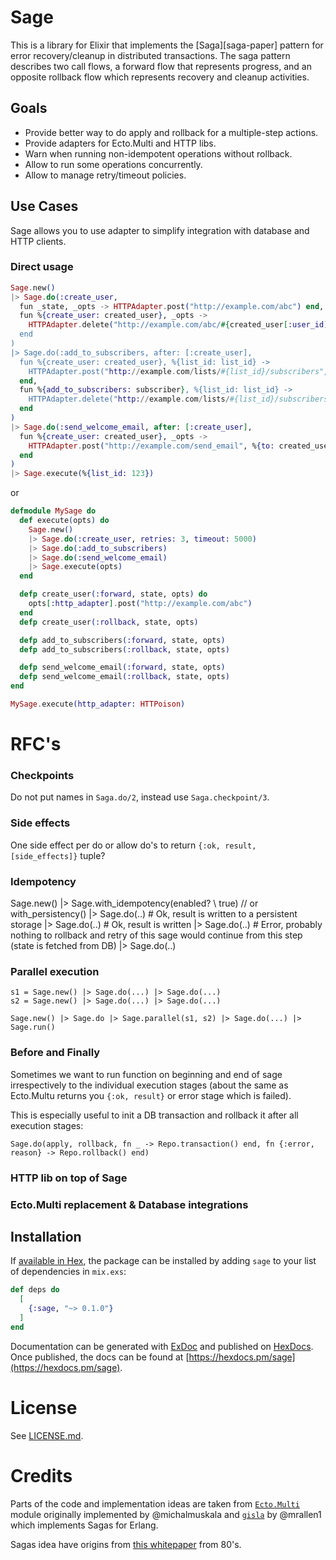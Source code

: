# Sage

This is a library for Elixir that implements the [Saga][saga-paper] pattern for
error recovery/cleanup in distributed transactions. The saga pattern describes
two call flows, a forward flow that represents progress, and an opposite
rollback flow which represents recovery and cleanup activities.

## Goals

- Provide better way to do apply and rollback for a multiple-step actions.
- Provide adapters for Ecto.Multi and HTTP libs.
- Warn when running non-idempotent operations without rollback.
- Allow to run some operations concurrently.
- Allow to manage retry/timeout policies.

## Use Cases

Sage allows you to use adapter to simplify integration with database and HTTP clients.

### Direct usage

```elixir
Sage.new()
|> Sage.do(:create_user,
  fun _state, _opts -> HTTPAdapter.post("http://example.com/abc") end,
  fun %{create_user: created_user}, _opts ->
    HTTPAdapter.delete("http://example.com/abc/#{created_user[:user_id]")
  end
)
|> Sage.do(:add_to_subscribers, after: [:create_user],
  fun %{create_user: created_user}, %{list_id: list_id} ->
    HTTPAdapter.post("http://example.com/lists/#{list_id}/subscribers", created_user)
  end,
  fun %{add_to_subscribers: subscriber}, %{list_id: list_id} ->
    HTTPAdapter.delete("http://example.com/lists/#{list_id}/subscribers/#{subscriber[:subscribe_id]")
  end
)
|> Sage.do(:send_welcome_email, after: [:create_user],
  fun %{create_user: created_user}, _opts ->
    HTTPAdapter.post("http://example.com/send_email", %{to: created_user.email, body: "Hello there!"})
  end
)
|> Sage.execute(%{list_id: 123})
```

or

```elixir
defmodule MySage do
  def execute(opts) do
    Sage.new()
    |> Sage.do(:create_user, retries: 3, timeout: 5000)
    |> Sage.do(:add_to_subscribers)
    |> Sage.do(:send_welcome_email)
    |> Sage.execute(opts)
  end

  defp create_user(:forward, state, opts) do
    opts[:http_adapter].post("http://example.com/abc")
  end
  defp create_user(:rollback, state, opts)

  defp add_to_subscribers(:forward, state, opts)
  defp add_to_subscribers(:rollback, state, opts)

  defp send_welcome_email(:forward, state, opts)
  defp send_welcome_email(:rollback, state, opts)
end

MySage.execute(http_adapter: HTTPoison)
```

# RFC's

### Checkpoints

Do not put names in `Saga.do/2`, instead use `Saga.checkpoint/3`.

### Side effects

One side effect per do or allow do's to return `{:ok, result, [side_effects]}` tuple?

### Idempotency

Sage.new()
|> Sage.with_idempotency(enabled? \\ true) // or with_persistency()
|> Sage.do(..) # Ok, result is written to a persistent storage
|> Sage.do(..) # Ok, result is written
|> Sage.do(..) # Error, probably nothing to rollback and retry of this sage would continue from this step (state is fetched from DB)
|> Sage.do(..)

### Parallel execution

```
s1 = Sage.new() |> Sage.do(...) |> Sage.do(...)
s2 = Sage.new() |> Sage.do(...) |> Sage.do(...)

Sage.new() |> Sage.do |> Sage.parallel(s1, s2) |> Sage.do(...) |> Sage.run()
```

### Before and Finally

Sometimes we want to run function on beginning and end of sage irrespectively to the individual execution stages (about the same as Ecto.Multu returns you `{:ok, result}` or error stage which is failed).

This is especially useful to init a DB transaction and rollback it after all execution stages:

`Sage.do(apply, rollback, fn _ -> Repo.transaction() end, fn {:error, reason} -> Repo.rollback() end)`

### HTTP lib on top of Sage

### Ecto.Multi replacement & Database integrations

## Installation

If [available in Hex](https://hex.pm/docs/publish), the package can be installed
by adding `sage` to your list of dependencies in `mix.exs`:

```elixir
def deps do
  [
    {:sage, "~> 0.1.0"}
  ]
end
```

Documentation can be generated with [ExDoc](https://github.com/elixir-lang/ex_doc)
and published on [HexDocs](https://hexdocs.pm). Once published, the docs can
be found at [https://hexdocs.pm/sage](https://hexdocs.pm/sage).


# License

See [LICENSE.md](LICENSE.md).

# Credits

Parts of the code and implementation ideas are taken from [`Ecto.Multi`](https://github.com/elixir-ecto/ecto/blob/master/lib/ecto/multi.ex) module originally implemented by @michalmuskala and [`gisla`](https://github.com/mrallen1/gisla) by @mrallen1 which implements Sagas for Erlang.

Sagas idea have origins from [this whitepaper](http://www.cs.cornell.edu/andru/cs711/2002fa/reading/sagas.pdf) from 80's.

